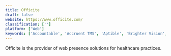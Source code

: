 ```yaml
---
title: Officite
draft: false 
website: https://www.officite.com/
classification: ['']
platform: ['Web']
keywords: ['Accountable', 'Accruent TMS', 'Aptible', 'Brighter Vision', 'Definitive Healthcare', 'Doc Halo', 'Google Fit SDK', 'HealthStream', 'Imprivata Confirm ID', 'Imprivata Secure Communication', 'Influence Health', 'Kanteron', 'Lua', 'OBIX Perinatal Data System', 'OnCare', 'RelayHealth', 'Scorpion Healthcare', 'Spok', 'Vocera Communication Platform', 'Vocera Patient Engagement', 'Zenoti']
---
```

Officite is the provider of web presence solutions for healthcare practices.